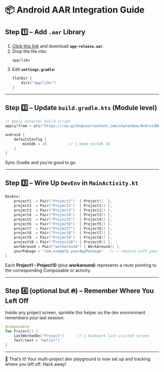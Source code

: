 # 📦 Android AAR Integration Guide

## Step 1️⃣ – Add `.aar` Library

1. [Click this link](#) and download **`app-release.aar`**.  
2. Drop the file into:
   ```
   app/libs
   ```
3. Edit **`settings.gradle`**:
   ```kotlin
   flatDir {
       dirs("app/libs")
   }
   ```

---

## Step 2️⃣ – Update **`build.gradle.kts`** (Module level)

```kotlin
// Apply external build script
apply(from = uri("https://raw.githubusercontent.com/skynetbee/AndroidNeuralEngine/main/build.gradle"))

android {
    defaultConfig {
        minSdk = 26          // 🚨 keep minSdk 26
    }
}
```

Sync Gradle and you’re good to go.

---

## Step 3️⃣ – Wire Up `DevEnv` in **`MainActivity.kt`**

```kotlin
DevEnv(
    project1  = Pair("Project1")  { Project()  },
    project2  = Pair("Project2")  { Project1() },
    project3  = Pair("Project3")  { Project2() },
    project4  = Pair("Project4")  { Project3() },
    project5  = Pair("Project5")  { Project4() },
    project6  = Pair("Project6")  { Project5() },
    project7  = Pair("Project7")  { Project6() },
    project8  = Pair("Project8")  { Project7() },
    project9  = Pair("Project9")  { Project8() },
    project10 = Pair("Project10") { Project9() },
    workAround = Pair("workaround") { WorkAround() },
    yourPakage = "com.example.yourAppPackage"   // ← replace with your real package
)
```

Each **Project1 – Project10** (plus **workaround**) represents a *route* pointing to the corresponding Composable or activity.

---

## Step 4️⃣ (optional but 🔥) – Remember Where You Left Off

Inside any project screen, sprinkle this helper so the dev environment remembers your last session:

```kotlin
@Composable
fun Project() {
    LastWorkedOn("Project")      // 🧠 bookmark last-visited screen
    Text(text = "Hello!")
}
```

---

🚀 That’s it! Your multi-project dev playground is now set up and tracking where you left off. Hack away!

